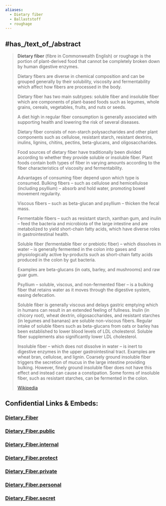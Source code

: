 ```yaml
---
aliases:
  - Dietary fiber
  - Ballaststoff
  - roughage
---
```


## #has_/text_of_/abstract 

> **Dietary fiber** (fibre in Commonwealth English) or roughage is the portion of plant-derived food 
> that cannot be completely broken down by human digestive enzymes. 
> 
> Dietary fibers are diverse in chemical composition and can be grouped generally 
> by their solubility, viscosity and fermentability which affect how fibers are processed in the body. 
> 
> Dietary fiber has two main subtypes: soluble fiber and insoluble fiber 
> which are components of plant-based foods such as legumes, whole grains, cereals, vegetables, fruits, and nuts or seeds. 
> 
> A diet high in regular fiber consumption is generally associated with supporting health 
> and lowering the risk of several diseases. 
> 
> Dietary fiber consists of non-starch polysaccharides and other plant components such as cellulose, 
> resistant starch, resistant dextrins, inulins, lignins, chitins, pectins, beta-glucans, and oligosaccharides.
>
> Food sources of dietary fiber have traditionally been divided 
> according to whether they provide soluble or insoluble fiber. 
> Plant foods contain both types of fiber in varying amounts 
> according to the fiber characteristics of viscosity and fermentability. 
> 
> Advantages of consuming fiber depend upon which type is consumed. 
> Bulking fibers – such as cellulose and hemicellulose (including psyllium) – 
> absorb and hold water, promoting bowel movement regularity. 
> 
> Viscous fibers – such as beta-glucan and psyllium – thicken the fecal mass. 
> 
> Fermentable fibers – such as resistant starch, xanthan gum, and inulin – 
> feed the bacteria and microbiota of the large intestine 
> and are metabolized to yield short-chain fatty acids, 
> which have diverse roles in gastrointestinal health.
>
> Soluble fiber (fermentable fiber or prebiotic fiber) – which dissolves in water – 
> is generally fermented in the colon into gases and physiologically active by-products 
> such as short-chain fatty acids produced in the colon by gut bacteria. 
> 
> Examples are beta-glucans (in oats, barley, and mushrooms) and raw guar gum. 
> 
> Psyllium – soluble, viscous, and non-fermented fiber – is a bulking fiber that retains water 
> as it moves through the digestive system, easing defecation. 
> 
> Soluble fiber is generally viscous and delays gastric emptying which in humans can result in an extended feeling of fullness. Inulin (in chicory root), wheat dextrin, oligosaccharides, and resistant starches (in legumes and bananas) are soluble non-viscous fibers. Regular intake of soluble fibers such as beta-glucans from oats or barley has been established to lower blood levels of LDL cholesterol. Soluble fiber supplements also significantly lower LDL cholesterol.
>
> Insoluble fiber – which does not dissolve in water – is inert to digestive enzymes in the upper gastrointestinal tract. Examples are wheat bran, cellulose, and lignin. Coarsely ground insoluble fiber triggers the secretion of mucus in the large intestine providing bulking. However, finely ground insoluble fiber does not have this effect and instead can cause a constipation. Some forms of insoluble fiber, such as resistant starches, can be fermented in the colon.
>
> [Wikipedia](https://en.wikipedia.org/wiki/Dietary%20fiber) 




## Confidential Links & Embeds: 

### [Dietary_Fiber](/_Standards/bio/Metabolism/Digestion/Dietary_Fiber.md) 

### [Dietary_Fiber.public](/_public/bio/Metabolism/Digestion/Dietary_Fiber.public.md) 

### [Dietary_Fiber.internal](/_internal/bio/Metabolism/Digestion/Dietary_Fiber.internal.md) 

### [Dietary_Fiber.protect](/_protect/bio/Metabolism/Digestion/Dietary_Fiber.protect.md) 

### [Dietary_Fiber.private](/_private/bio/Metabolism/Digestion/Dietary_Fiber.private.md) 

### [Dietary_Fiber.personal](/_personal/bio/Metabolism/Digestion/Dietary_Fiber.personal.md) 

### [Dietary_Fiber.secret](/_secret/bio/Metabolism/Digestion/Dietary_Fiber.secret.md)

